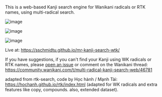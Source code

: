 This is a web-based Kanji search engine for Wanikani radicals or RTK names, using multi-radical search.

![image](https://user-images.githubusercontent.com/33069673/97390963-5c94e400-18de-11eb-9a58-c97880cdd0d4.png)

![image](https://user-images.githubusercontent.com/33069673/97358132-15393400-189b-11eb-9e51-6eabce66dfc0.png)

![image](https://user-images.githubusercontent.com/33069673/97363109-5a149900-18a2-11eb-95fb-68e20af516d5.png)

Live at: https://sschmidtu.github.io/mr-kanji-search-wtk/

If you have suggestions, if you can't find your Kanji using WK radicals or RTK names, please [open an issue](https://github.com/sschmidTU/mr-kanji-search-wtk/issues)
or comment on the Wanikani thread:
https://community.wanikani.com/t/multi-radical-kanji-search-web/46781

adapted from rtk-search, code by Học hành / Mạnh Tài: https://hochanh.github.io/rtk/index.html (adapted for WK radicals and extra features like copy, compounds. also, extended dataset).

